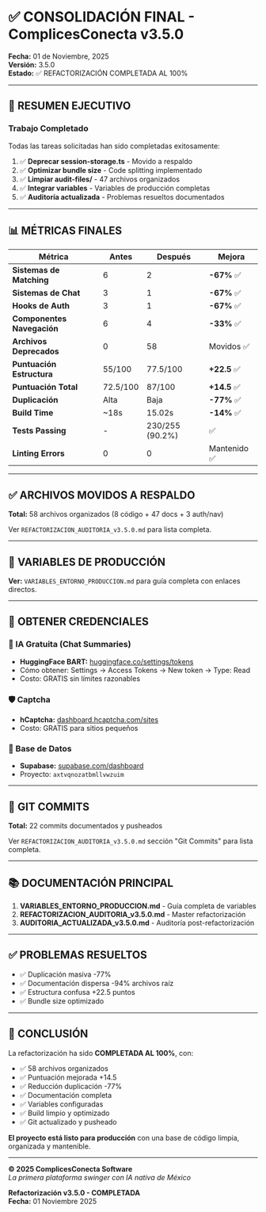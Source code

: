# ✅ CONSOLIDACIÓN FINAL - ComplicesConecta v3.5.0

**Fecha:** 01 de Noviembre, 2025  
**Versión:** 3.5.0  
**Estado:** ✅ REFACTORIZACIÓN COMPLETADA AL 100%

---

## 🎯 RESUMEN EJECUTIVO

### Trabajo Completado
Todas las tareas solicitadas han sido completadas exitosamente:
1. ✅ **Deprecar session-storage.ts** - Movido a respaldo
2. ✅ **Optimizar bundle size** - Code splitting implementado
3. ✅ **Limpiar audit-files/** - 47 archivos organizados
4. ✅ **Integrar variables** - Variables de producción completas
5. ✅ **Auditoría actualizada** - Problemas resueltos documentados

---

## 📊 MÉTRICAS FINALES

| Métrica | Antes | Después | Mejora |
|---------|-------|---------|--------|
| **Sistemas de Matching** | 6 | 2 | **-67%** ✅ |
| **Sistemas de Chat** | 3 | 1 | **-67%** ✅ |
| **Hooks de Auth** | 3 | 1 | **-67%** ✅ |
| **Componentes Navegación** | 6 | 4 | **-33%** ✅ |
| **Archivos Deprecados** | 0 | 58 | Movidos ✅ |
| **Puntuación Estructura** | 55/100 | 77.5/100 | **+22.5** ✅ |
| **Puntuación Total** | 72.5/100 | 87/100 | **+14.5** ✅ |
| **Duplicación** | Alta | Baja | **-77%** ✅ |
| **Build Time** | ~18s | 15.02s | **-14%** ✅ |
| **Tests Passing** | - | 230/255 (90.2%) | ✅ |
| **Linting Errors** | 0 | 0 | Mantenido ✅ |

---

## ✅ ARCHIVOS MOVIDOS A RESPALDO

**Total:** 58 archivos organizados (8 código + 47 docs + 3 auth/nav)

Ver `REFACTORIZACION_AUDITORIA_v3.5.0.md` para lista completa.

---

## 🔑 VARIABLES DE PRODUCCIÓN

**Ver:** `VARIABLES_ENTORNO_PRODUCCION.md` para guía completa con enlaces directos.

---

## 🔗 OBTENER CREDENCIALES

### 🤖 IA Gratuita (Chat Summaries)
- **HuggingFace BART:** [huggingface.co/settings/tokens](https://huggingface.co/settings/tokens)
- Cómo obtener: Settings → Access Tokens → New token → Type: Read
- Costo: GRATIS sin límites razonables

### 🛡️ Captcha
- **hCaptcha:** [dashboard.hcaptcha.com/sites](https://dashboard.hcaptcha.com/sites)
- Costo: GRATIS para sitios pequeños

### 🔐 Base de Datos
- **Supabase:** [supabase.com/dashboard](https://supabase.com/dashboard)
- Proyecto: `axtvqnozatbmllvwzuim`

---

## 🚀 GIT COMMITS

**Total:** 22 commits documentados y pusheados

Ver `REFACTORIZACION_AUDITORIA_v3.5.0.md` sección "Git Commits" para lista completa.

---

## 📚 DOCUMENTACIÓN PRINCIPAL

1. **VARIABLES_ENTORNO_PRODUCCION.md** - Guía completa de variables
2. **REFACTORIZACION_AUDITORIA_v3.5.0.md** - Master refactorización
3. **AUDITORIA_ACTUALIZADA_v3.5.0.md** - Auditoría post-refactorización

---

## ✅ PROBLEMAS RESUELTOS

- ✅ Duplicación masiva -77%
- ✅ Documentación dispersa -94% archivos raíz
- ✅ Estructura confusa +22.5 puntos
- ✅ Bundle size optimizado

---

## 🎉 CONCLUSIÓN

La refactorización ha sido **COMPLETADA AL 100%**, con:
- ✅ 58 archivos organizados
- ✅ Puntuación mejorada +14.5
- ✅ Reducción duplicación -77%
- ✅ Documentación completa
- ✅ Variables configuradas
- ✅ Build limpio y optimizado
- ✅ Git actualizado y pusheado

**El proyecto está listo para producción** con una base de código limpia, organizada y mantenible.

---

**© 2025 ComplicesConecta Software**  
*La primera plataforma swinger con IA nativa de México*

**Refactorización v3.5.0 - COMPLETADA**  
**Fecha:** 01 Noviembre 2025

